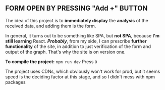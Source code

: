 

## **FORM OPEN BY PRESSING "Add +" BUTTON**

The idea of this project is to **immediately display** the **analysis** of the received data, and adding them is the form. 

In general, it turns out to be something like SPA, but **not SPA**, because **I'm still learning** React. ***Probably***, from my side, I can prescribe **further functionality** of the site, in addition to just verification of the form and output of the graph. That's why the site is on version one. 

**To compile the project:**
`npm run dev`
Press `O` 

The project uses CDNs, which obviously won't work for prod, but it seems speed is the deciding factor at this stage, and so I didn't mess with npm packages
